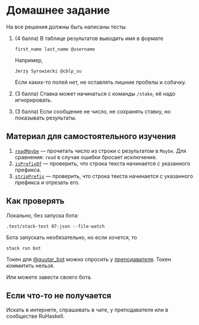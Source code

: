 # Домашнее задание

На все решения должны быть написаны тесты.

1.  (4 балла) В таблице результатов выводить имя в формате

        first_name last_name @username

    Например,

        Jerzy Syrowiecki @cblp_su

    Если каких-то полей нет, не оставлять лишние пробелы и собачку.

2.  (3 балла) Ставка может начинаться с команды `/stake`, её надо игнорировать.

3.  (3 балла) Если сообщение не число, не сохранять ставку, но показывать результаты.

## Материал для самостоятельного изучения

1.  [`readMaybe`](https://hackage.haskell.org/package/base/docs/Text-Read.html#v:readMaybe) — прочитать число из строки с результатом в `Maybe`. Для сравнения: `read` в случае ошибки бросает исключение.
2.  [`isPrefixOf`](https://hackage.haskell.org/package/text/docs/Data-Text.html#v:isPrefixOf) — проверить, что строка текста начинается с указанного префикса.
3.  [`stripPrefix`](https://hackage.haskell.org/package/text/docs/Data-Text.html#v:stripPrefix) — проверить, что строка текста начинается с указанного префикса и отрезать его.

## Как проверять

Локально, без запуска бота:

    .test/stack-test 07-json --file-watch

Бота запускать необязательно, но если хочется, то

    stack run bot

Токен для [@quutar_bot](https://t.me/quutar_bot) можно спросить у [преподавателя](https://t.me/cblp_su). Токен коммитить нельзя.

Или можете завести своего бота.

## Если что-то не получается

Искать в интернете, спрашивать в чате, у преподавателя или в сообществе RuHaskell.
